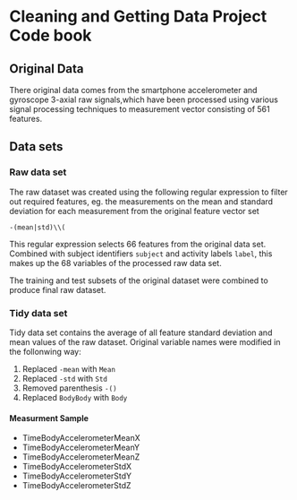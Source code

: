# Cleaning and Getting Data Project Code book



## Original Data

There original data comes from the smartphone accelerometer and gyroscope 3-axial raw signals,which have been processed using various signal processing techniques to measurement vector consisting of 561 features.

## Data sets

### Raw data set

The raw dataset was created using the following regular expression to filter out required features, eg. the measurements on the mean and standard deviation for each measurement from the original feature vector set 

`-(mean|std)\\(`

This regular expression selects 66 features from the original data set.
Combined with subject identifiers `subject` and activity labels `label`, this makes up the 68 variables of the processed raw data set.

The training and test subsets of the original dataset were combined to produce final raw dataset.

### Tidy data set

Tidy data set contains the average of all feature standard deviation and mean values of the raw dataset. 
Original variable names were modified in the follonwing way:

 1. Replaced `-mean` with `Mean`
 2. Replaced `-std` with `Std`
 3. Removed parenthesis `-()`
 4. Replaced `BodyBody` with `Body`

#### Measurment Sample
- TimeBodyAccelerometerMeanX 
- TimeBodyAccelerometerMeanY
- TimeBodyAccelerometerMeanZ 
- TimeBodyAccelerometerStdX 
- TimeBodyAccelerometerStdY 
- TimeBodyAccelerometerStdZ 

